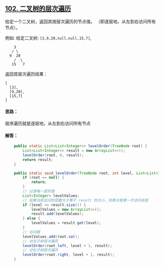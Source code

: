 ## [102. 二叉树的层次遍历](https://leetcode-cn.com/problems/binary-tree-level-order-traversal/)
给定一个二叉树，返回其按层次遍历的节点值。 （即逐层地，从左到右访问所有节点）。

例如:
给定二叉树: `[3,9,20,null,null,15,7]`,
```
    3
   / \
  9  20
    /  \
   15   7
```
返回其层次遍历结果：
```
[
  [3],
  [9,20],
  [15,7]
]
```

#### 思路：
层序遍历就是逐层地，从左到右访问所有节点

#### 解答：
```Java
    public static List<List<Integer>> levelOrder(TreeNode root) {
        List<List<Integer>> result = new ArrayList<>();
        levelOrder(root, 0, result);
        return result;
    }

    public static void levelOrder(TreeNode root, int level, List<List<Integer>> result) {
        if (root == null) {
            return;
        }
        // 记录每一层的值
        List<Integer> levelValues;
        // 如果当前访问的层数大于等于 result 的大小，则表示是第一次访问该层
        if (level >= result.size()) {
            levelValues = new ArrayList<>();
            result.add(levelValues);
        } else {
            levelValues = result.get(level);
        }
        // 访问根
        levelValues.add(root.val);
        // 对左子树层次遍历
        levelOrder(root.left, level + 1, result);
        // 对右子树层次遍历
        levelOrder(root.right, level + 1, result);
    }
```